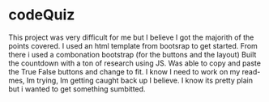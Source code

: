 # codeQuiz
This project was very difficult for me but I believe I got the majorith of the points covered. I used an html template from bootsrap to get started. From there i used a combonation bootstrap (for the buttons and the layout) Built the countdown with a ton of research using JS. Was able to copy and paste the True False buttons and change to fit. I know I need to work on my read-mes, Im trying, Im getting caught back up I believe. I know its pretty plain but i wanted to get something sumbitted. 